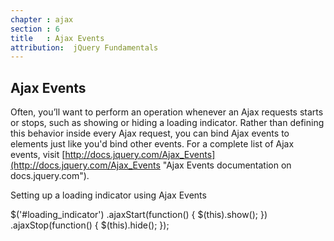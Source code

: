 ```yaml
---
chapter : ajax
section : 6
title   : Ajax Events
attribution:  jQuery Fundamentals
---
```

## Ajax Events

Often, you’ll want to perform an operation whenever an Ajax requests starts or
stops, such as showing or hiding a loading indicator.  Rather than defining
this behavior inside every Ajax request, you can bind Ajax events to elements
just like you'd bind other events.  For a complete list of Ajax events, visit
[http://docs.jquery.com/Ajax_Events](http://docs.jquery.com/Ajax_Events "Ajax
Events documentation on docs.jquery.com").

Setting up a loading indicator using Ajax Events

<javascript>
$('#loading_indicator')
    .ajaxStart(function() { $(this).show(); })
    .ajaxStop(function() { $(this).hide(); });
</javascript>
